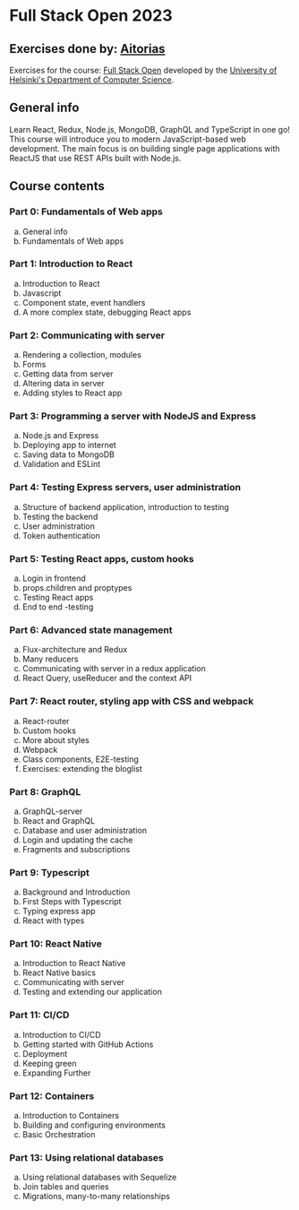 # Full Stack Open 2023

## Exercises done by: [Aitorias](https://github.com/aitorias)

Exercises for the course: [Full Stack Open](https://fullstackopen.com/) developed by the [University of Helsinki's Department of Computer Science](https://www.mooc.fi/en).

## General info

Learn React, Redux, Node.js, MongoDB, GraphQL and TypeScript in one go! This course will introduce you to modern JavaScript-based web development. The main focus is on building single page applications with ReactJS that use REST APIs built with Node.js.

## Course contents

### Part 0: Fundamentals of Web apps

<ol type="a">
 <li>General info</li>
 <li>Fundamentals of Web apps</li>
</ol>

### Part 1: Introduction to React

<ol type="a">
  <li>Introduction to React</li>
  <li>Javascript</li>
  <li>Component state, event handlers</li>
  <li>A more complex state, debugging React apps</li>
</ol>

### Part 2: Communicating with server

<ol type="a">
  <li>Rendering a collection, modules</li>
  <li>Forms</li>
  <li>Getting data from server</li>
  <li>Altering data in server</li>
  <li>Adding styles to React app</li>
</ol>

### Part 3: Programming a server with NodeJS and Express

<ol type="a">
  <li>Node.js and Express</li>
  <li>Deploying app to internet</li>
  <li>Saving data to MongoDB</li>
  <li>Validation and ESLint</li>
</ol>

### Part 4: Testing Express servers, user administration

<ol type="a">
  <li>Structure of backend application, introduction to testing</li>
  <li>Testing the backend</li>
  <li>User administration</li>
  <li>Token authentication</li>
</ol>

### Part 5: Testing React apps, custom hooks

<ol type="a">
  <li>Login in frontend</li>
  <li>props.children and proptypes</li>
  <li>Testing React apps</li>
 <li>End to end -testing</li>
</ol>

### Part 6: Advanced state management

<ol type="a">
 <li>Flux-architecture and Redux</li>
 <li>Many reducers</li>
 <li>Communicating with server in a redux application</li>
 <li>React Query, useReducer and the context API</li>
</ol>

### Part 7: React router, styling app with CSS and webpack

<ol type="a">
 <li>React-router</li>
 <li>Custom hooks</li>
 <li>More about styles</li>
 <li>Webpack</li>
 <li>Class components, E2E-testing</li>
 <li>Exercises: extending the bloglist</li>
</ol>

### Part 8: GraphQL

<ol type="a">
 <li>GraphQL-server</li>
 <li>React and GraphQL</li>
 <li>Database and user administration</li>
 <li>Login and updating the cache</li>
 <li>Fragments and subscriptions</li>
</ol>

### Part 9: Typescript

<ol type="a">
 <li>Background and Introduction</li>
 <li>First Steps with Typescript</li>
 <li>Typing express app</li>
 <li>React with types</li>
</ol>

### Part 10: React Native

<ol type="a">
 <li>Introduction to React Native</li>
 <li>React Native basics</li>
 <li>Communicating with server</li>
 <li>Testing and extending our application</li>
</ol>

### Part 11: CI/CD

<ol type="a">
 <li>Introduction to CI/CD</li>
 <li>Getting started with GitHub Actions</li>
 <li>Deployment</li>
 <li>Keeping green</li>
 <li>Expanding Further</li>
</ol>

### Part 12: Containers

<ol type="a">
 <li>Introduction to Containers</li>
 <li>Building and configuring environments</li>
 <li>Basic Orchestration</li>
</ol>

### Part 13: Using relational databases

<ol type="a">
 <li>Using relational databases with Sequelize</li>
 <li>Join tables and queries</li>
 <li>Migrations, many-to-many relationships</li>
</ol>

